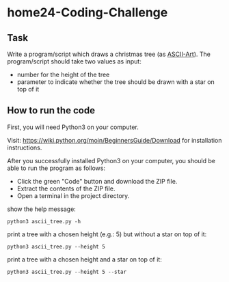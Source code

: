# home24-Coding-Challenge

## Task

Write a program/script which draws a christmas tree (as [ASCII-Art](https://en.wikipedia.org/wiki/ASCII_art)).
The program/script should take two values as input:

- number for the height of the tree
- parameter to indicate whether the tree should be    drawn with a star on top of it

## How to run the code

First, you will need Python3 on your computer.

Visit: https://wiki.python.org/moin/BeginnersGuide/Download for installation instructions.

After you successfully installed Python3 on your computer, you should be able to run the program as follows:

- Click the green "Code" button and download the ZIP file.
- Extract the contents of the ZIP file.
- Open a terminal in the project directory.

show the help message:

    python3 ascii_tree.py -h

print a tree with a chosen height (e.g.: 5) but without a star on top of it:

    python3 ascii_tree.py --height 5

print a tree with a chosen height and a star on top of it:

    python3 ascii_tree.py --height 5 --star
